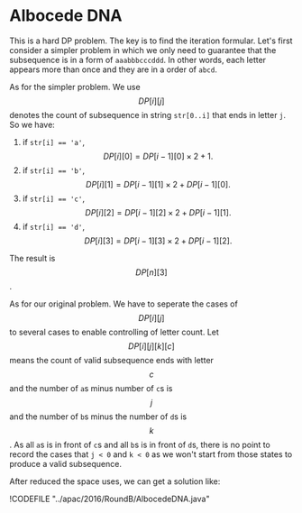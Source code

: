 # Albocede DNA

This is a hard DP problem. The key is to find the iteration formular. Let's first consider a simpler problem
in which we only need to guarantee that the subsequence is in a form of `aaabbbcccddd`. In other words,
each letter appears more than once and they are in a order of `abcd`.

As for the simpler problem. We use $$DP[i][j]$$ denotes the count of subsequence in string `str[0..i]` that
ends in letter `j`. So we have:

1. if `str[i] == 'a'`, $$DP[i][0] = DP[i - 1][0]\times 2 + 1.$$
2. if `str[i] == 'b'`, $$DP[i][1] = DP[i - 1][1]\times 2 + DP[i - 1][0].$$
2. if `str[i] == 'c'`, $$DP[i][2] = DP[i - 1][2]\times 2 + DP[i - 1][1].$$
2. if `str[i] == 'd'`, $$DP[i][3] = DP[i - 1][3]\times 2 + DP[i - 1][2].$$

The result is $$DP[n][3]$$.

As for our original problem. We have to seperate the cases of $$DP[i][j]$$ to several cases to enable
controlling of letter count. Let $$DP[i][j][k][c]$$ means the count of valid subsequence ends with
letter $$c$$ and the number of `a`s minus number of `c`s is $$j$$ and the number of `b`s minus the
number of `d`s is $$k$$. As all `a`s is in front of `c`s and all `b`s is in front of `d`s, there is
no point to record the cases that `j < 0` and `k < 0` as we won't start from those states to produce
a valid subsequence.

After reduced the space uses, we can get a solution like:

!CODEFILE "../apac/2016/RoundB/AlbocedeDNA.java"
